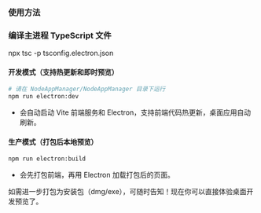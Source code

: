 ### 使用方法

### 编译主进程 TypeScript 文件
npx tsc -p tsconfig.electron.json
#### 开发模式（支持热更新和即时预览）
```bash
# 请在 NodeAppManager/NodeAppManager 目录下运行
npm run electron:dev
```
- 会自动启动 Vite 前端服务和 Electron，支持前端代码热更新，桌面应用自动刷新。

#### 生产模式（打包后本地预览）
```bash
npm run electron:build
```
- 会先打包前端，再用 Electron 加载打包后的页面。

如需进一步打包为安装包（dmg/exe），可随时告知！现在你可以直接体验桌面开发预览了。